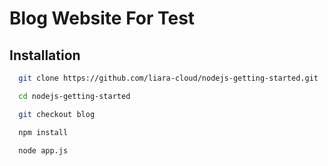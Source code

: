 
# Blog Website For Test

## Installation


```bash
  git clone https://github.com/liara-cloud/nodejs-getting-started.git
```
```bash
  cd nodejs-getting-started
```
```bash
  git checkout blog
```
```bash
  npm install
```
```bash
  node app.js
```
